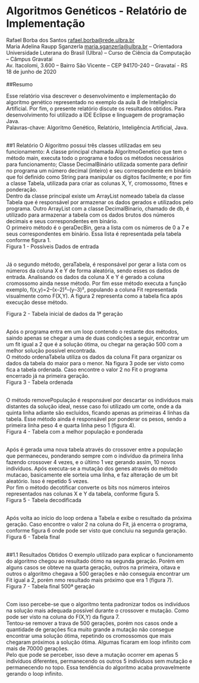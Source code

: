 # Algoritmos Genéticos - Relatório de Implementação

Rafael Borba dos Santos <rafael.borba@rede.ulbra.br><br/>
Maria Adelina Raupp Sganzerla <maria.sganzerla@ulbra.br> – Orientadora<br/>
Universidade Luterana do Brasil (Ulbra) – Curso de Ciência da Computação – Câmpus Gravataí<br/>
Av. Itacolomi, 3.600 – Bairro São Vicente – CEP 94170-240 – Gravataí - RS<br/>
18 de junho de 2020<br/><br/>
##Resumo

Esse relatório visa descrever o desenvolvimento e implementação do algoritmo genético representado no exemplo da aula 8 de Inteligência Artificial. Por fim, o presente relatório discute os resultados obtidos. Para desenvolvimento foi utilizado a IDE Eclipse e linguagem de programação Java.<br/>
Palavras-chave: Algoritmo Genético, Relatório, Inteligência Artificial, Java.<br/><br/>

##1  Relatório
O Algoritmo possui três classes utilizadas em seu funcionamento: A classe principal chamada AlgoritmoGenetico que tem o método main, executa todo o programa e todos os métodos necessários para funcionamento; Classe DecimalBinário utilizada somente para definir no programa um número decimal (inteiro) e seu correspondente em binário que foi definido como String para manipular os dígitos facilmente; e por fim a classe Tabela, utilizada para criar as colunas X, Y, cromossomo, fitnes e ponderação.<br/>
Dentro da classe principal existe um ArrayList nomeado tabela da classe Tabela que é responsável por armazenar os dados gerados e utilizados pelo programa. Outro ArrayList com a classe DecimalBinario, chamado de db, é utilizado para armazenar a tabela com os dados brutos dos números decimais e seus correspondentes em binário.<br/>
O primeiro método é o geraDecBin, gera a lista com os números de 0 a 7 e seus correspondentes em binário. Essa lista é representada pela tabela conforme figura 1.<br/>
Figura 1 - Possíveis Dados de entrada<br/><br/>

Já o segundo método, geraTabela, é responsável por gerar a lista com os números da coluna X e Y de forma aleatória, sendo esses os dados de entrada. Analisando os dados da coluna X e Y é gerado a coluna cromossomo ainda nesse método. Por fim esse método executa a função exemplo, f(x,y)=2–(x–2)²–(y–3)², populando a coluna Fit representada visualmente como F(X,Y). A figura 2 representa como a tabela fica após execução desse método.<br/>




Figura 2 - Tabela inicial de dados da 1ª geração<br/><br/>

Após o programa entra em um loop contendo o restante dos métodos, saindo apenas se chegar a uma de duas condições a seguir, encontrar um um fit igual a 2 que é a solução ótima, ou chegar na geração 500 com a melhor solução possível encontrada. <br/>
O método ordenaTabela utiliza os dados da coluna Fit para organizar os dados da tabela do maior para o menor. Na figura 3 pode ser visto como fica a tabela ordenada. Caso encontre o valor 2 no Fit o programa encerrado já na primeira geração.<br/>
Figura 3 - Tabela ordenada<br/><br/>

O método removePopulação é responsável por descartar os indivíduos mais distantes da solução ideal, nesse caso foi utilizado um corte, onde a da quinta linha adiante são excluídos, ficando apenas as primeiras 4 linhas da tabela. Esse método ainda é responsável por ponderar os pesos, sendo a primeira linha peso 4 e quarta linha peso 1 (figura 4).<br/>
Figura 4 - Tabela com a melhor população e ponderada<br/><br/>

Após é gerada uma nova tabela através do crossover entre a população que permaneceu, ponderando sempre com o indivíduo da primeira linha fazendo crossover 4 vezes, e o último 1 vez gerando assim, 10 novos indivíduos. Após executa-se a mutação dos genes através do método mutacao, basicamente ele sorteia uma linha, e faz alteração de um bit aleatório. Isso é repetido 5 vezes.<br/>
Por fim o método decotificar converte os bits nos números inteiros representados nas colunas X e Y da tabela, conforme figura 5.<br/>
Figura 5 - Tabela decodificada<br/><br/>

Após volta ao início do loop ordena a Tabela e exibe o resultado da próxima geração. Caso encontre o valor 2 na coluna do Fit, já encerra o programa, conforme figura 6 onde pode ser visto que concluiu na segunda geração.<br/>
Figura 6 - Tabela final<br/><br/>

##1.1 Resultados Obtidos
O exemplo utilizado para explicar o funcionamento do algoritmo chegou ao resultado ótimo na segunda geração. Porém em alguns casos se obteve na quarta geração, outros na primeira, oitava e outros o algoritmo chegava a 500 gerações e não conseguia encontrar um Fit igual a 2, porém nmo resultado mais próximo que era 1 (figura 7).<br/>
Figura 7 - Tabela final 500ª geração<br/><br/>

Com isso percebe-se que o algoritmo tenta padronizar todos os indivíduos na solução mais adequada possível durante o crossover e mutação. Como pode ser visto na coluna do F(X,Y) da figura 7.<br/>
Tentou-se remover a trava de 500 gerações, porém nos casos onde a quantidade de gerações fica muito grande a mutação não consegue encontrar uma solução ótima, repetindo os cromossomos que mais chegaram próximos a solução ótima. Algumas ficaram em loop infinito com mais de 70000 gerações.<br/>
Pelo que pode se perceber, isso deve a mutação ocorrer em apenas 5 indivíduos diferentes, permanecendo os outros 5 indivíduos sem mutação e permanecendo no topo. Essa tendência do  algoritmo acaba provavelmente gerando o loop infinito.<br/>

